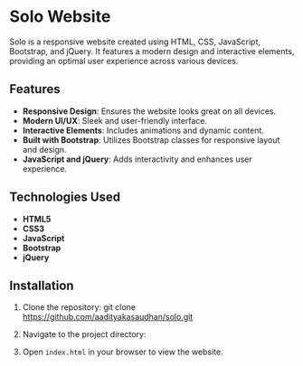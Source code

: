 # Solo Website

Solo is a responsive website created using HTML, CSS, JavaScript, Bootstrap, and jQuery. It features a modern design and interactive elements, providing an optimal user experience across various devices.

## Features

- **Responsive Design**: Ensures the website looks great on all devices.
- **Modern UI/UX**: Sleek and user-friendly interface.
- **Interactive Elements**: Includes animations and dynamic content.
- **Built with Bootstrap**: Utilizes Bootstrap classes for responsive layout and design.
- **JavaScript and jQuery**: Adds interactivity and enhances user experience.

## Technologies Used

- **HTML5**
- **CSS3**
- **JavaScript**
- **Bootstrap**
- **jQuery**

## Installation

1. Clone the repository: git clone https://github.com/aadityakasaudhan/solo.git
 
2. Navigate to the project directory:
   
3. Open `index.html` in your browser to view the website.
